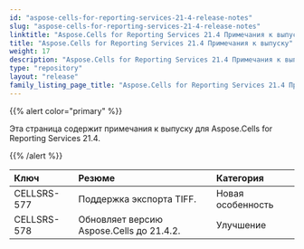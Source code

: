 ```yaml
---
id: "aspose-cells-for-reporting-services-21-4-release-notes"
slug: "aspose-cells-for-reporting-services-21-4-release-notes"
linktitle: "Aspose.Cells for Reporting Services 21.4 Примечания к выпуску"
title: "Aspose.Cells for Reporting Services 21.4 Примечания к выпуску"
weight: 17
description: "Aspose.Cells for Reporting Services 21.4 Примечания к выпуску – the latest updates and fixes."
type: "repository"
layout: "release"
family_listing_page_title: "Aspose.Cells for Reporting Services 21.4 Примечания к выпуску"
---
```

{{% alert color="primary" %}} 

Эта страница содержит примечания к выпуску для Aspose.Cells for Reporting Services 21.4.

{{% /alert %}} 

|**Ключ**|**Резюме**|**Категория**|
|:- |:- |:- |
|CELLSRS-577|Поддержка экспорта TIFF.|Новая особенность|
|CELLSRS-578|Обновляет версию Aspose.Cells до 21.4.2.| Улучшение|


